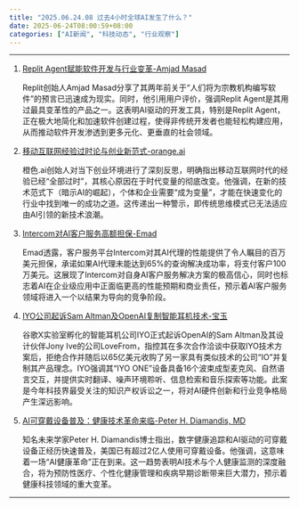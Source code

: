 ```yaml
---
title: "2025.06.24.08 过去4小时全球AI发生了什么？"
date: 2025-06-24T08:00:59+08:00
categories: ["AI新闻", "科技动态", "行业观察"]
---
```


---

1.  [Replit Agent赋能软件开发与行业变革-Amjad Masad](https://x.com/amasad/status/1937268855891751219)

    Replit创始人Amjad Masad分享了其两年前关于“人们将为宗教机构编写软件”的预言已迅速成为现实。同时，他引用用户评价，强调Replit Agent是其用过最具变革性的产品之一。这表明AI驱动的开发工具，特别是Replit Agent，正在极大地简化和加速软件创建过程，使得非传统开发者也能轻松构建应用，从而推动软件开发渗透到更多元化、更垂直的社会领域。

2.  [移动互联网经验过时论与创业新范式-orange.ai](https://x.com/oran_ge/status/1937267357996712155)

    橙色.ai创始人对当下创业环境进行了深刻反思，明确指出移动互联网时代的经验已经“全部过时”，其核心原因在于时代变量的彻底改变。他强调，在新的技术范式下（暗示AI的崛起），个体和企业需要“成为变量”，才能在快速变化的行业中找到唯一的成功之道。这传递出一种警示，即传统思维模式已无法适应由AI引领的新技术浪潮。

3.  [Intercom对AI客户服务高额担保-Emad](https://x.com/EMostaque/status/1937257323765936589)

    Emad透露，客户服务平台Intercom对其AI代理的性能提供了令人瞩目的百万美元担保，承诺如果AI代理未能达到65%的查询解决成功率，将支付客户100万美元。这展现了Intercom对自身AI客户服务解决方案的极高信心，同时也标志着AI在企业级应用中正面临更高的性能预期和商业责任，预示着AI客户服务领域将进入一个以结果为导向的竞争阶段。

4.  [IYO公司起诉Sam Altman及OpenAI复制智能耳机技术-宝玉](https://x.com/dotey/status/1937240714007708073)

    谷歌X实验室孵化的智能耳机公司IYO正式起诉OpenAI的Sam Altman及其设计伙伴Jony Ive的公司LoveFrom，指控其在多次合作洽谈中获取IYO技术方案后，拒绝合作并随后以65亿美元收购了另一家具有类似技术的公司“IO”并复制其产品理念。IYO强调其“IYO ONE”设备具备16个波束成型麦克风、自然语言交互，并提供实时翻译、噪声环境聆听、信息检索和音乐探索等功能。此案是今年科技界最受关注的知识产权诉讼之一，将对AI硬件创新和行业竞争格局产生深远影响。

5.  [AI可穿戴设备普及：健康技术革命来临-Peter H. Diamandis, MD](https://x.com/PeterDiamandis/status/1937239647895110113)

    知名未来学家Peter H. Diamandis博士指出，数字健康追踪和AI驱动的可穿戴设备正经历快速普及，美国已有超过2亿人使用可穿戴设备。他强调，这意味着一场“AI健康革命”正在到来。这一趋势表明AI技术与个人健康监测的深度融合，将为预防性医疗、个性化健康管理和疾病早期诊断带来巨大潜力，预示着健康科技领域的重大变革。

---